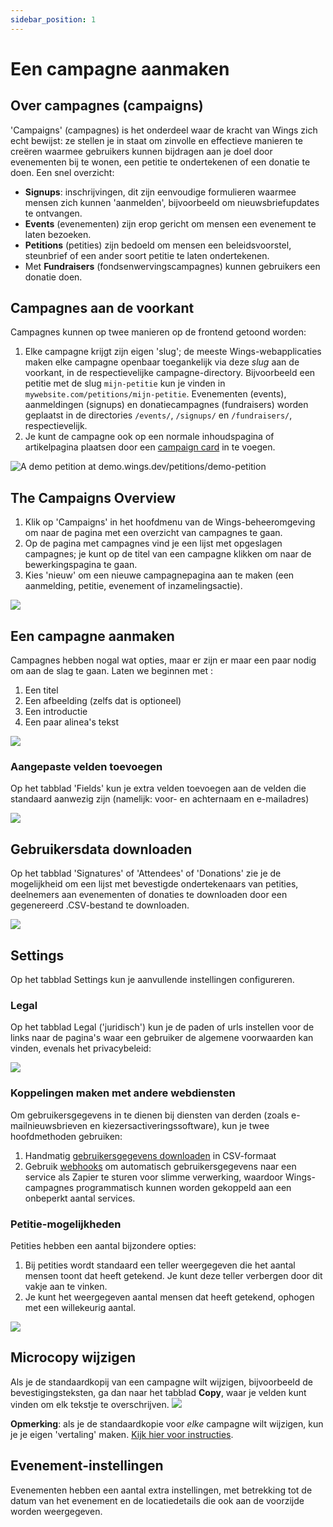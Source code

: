 ```yaml
---
sidebar_position: 1
---
```


# Een campagne aanmaken

## Over campagnes (campaigns)

'Campaigns' (campagnes) is het onderdeel waar de kracht van Wings zich echt bewijst: ze stellen je in staat om zinvolle en effectieve manieren te creëren waarmee gebruikers kunnen bijdragen aan je doel door evenementen bij te wonen, een petitie te ondertekenen of een donatie te doen. Een snel overzicht:

- **Signups**: inschrijvingen, dit zijn eenvoudige formulieren waarmee mensen zich kunnen 'aanmelden', bijvoorbeeld om nieuwsbriefupdates te ontvangen.
- **Events** (evenementen) zijn erop gericht om mensen een evenement te laten bezoeken.
- **Petitions** (petities) zijn bedoeld om mensen een beleidsvoorstel, steunbrief of een ander soort petitie te laten ondertekenen.
- Met **Fundraisers** (fondsenwervingscampagnes) kunnen gebruikers een donatie doen.

## Campagnes aan de voorkant

Campagnes kunnen op twee manieren op de frontend getoond worden:

1. Elke campagne krijgt zijn eigen 'slug'; de meeste Wings-webapplicaties maken elke campagne openbaar toegankelijk via deze _slug_ aan de voorkant, in de respectievelijke campagne-directory. Bijvoorbeeld een petitie met de slug `mijn-petitie` kun je vinden in `mywebsite.com/petitions/mijn-petitie`. Evenementen (events), aanmeldingen (signups) en donatiecampagnes (fundraisers) worden geplaatst in de directories `/events/`, `/signups/` en `/fundraisers/`, respectievelijk.
2. Je kunt de campagne ook op een normale inhoudspagina of artikelpagina plaatsen door een [campaign card](../publishing-content/publish-articles-and-pages#campaign) in te voegen.

![A demo petition at [demo.wings.dev/petitions/demo-petition](https://demo.wings.dev/petitions/demo-petition)](https://screens.wings.dev/CleanShot-2020-02-23-at-21.44.08-1582490660.png)

## The Campaigns Overview

1. Klik op 'Campaigns' in het hoofdmenu van de Wings-beheeromgeving om naar de pagina met een overzicht van campagnes te gaan.
2. Op de pagina met campagnes vind je een lijst met opgeslagen campagnes; je kunt op de titel van een campagne klikken om naar de bewerkingspagina te gaan.
3. Kies 'nieuw' om een nieuwe campagnepagina aan te maken (een aanmelding, petitie, evenement of inzamelingsactie).

![](https://screens.wings.dev/CleanShot-2020-02-23-at-22.08.27-1582492151.png)

## Een campagne aanmaken

Campagnes hebben nogal wat opties, maar er zijn er maar een paar nodig om aan de slag te gaan. Laten we beginnen met :

1. Een titel
2. Een afbeelding (zelfs dat is optioneel)
3. Een introductie
4. Een paar alinea's tekst

![](https://screens.wings.dev/CleanShot-2020-02-23-at-22.16.56-1582492658.png)

### Aangepaste velden toevoegen

Op het tabblad 'Fields' kun je extra velden toevoegen aan de velden die standaard aanwezig zijn (namelijk: voor- en achternaam en e-mailadres)

![](https://screens.wings.dev/CleanShot-2020-02-23-at-22.23.40-1582493038.png)

## Gebruikersdata downloaden

Op het tabblad 'Signatures' of 'Attendees' of 'Donations' zie je de mogelijkheid om een lijst met bevestigde ondertekenaars van petities, deelnemers aan evenementen of donaties te downloaden door een gegenereerd .CSV-bestand te downloaden.

![](https://bureaubolster.s3-eu-west-1.amazonaws.com/IMG_1100.jpeg)

## Settings

Op het tabblad Settings kun je aanvullende instellingen configureren.

### Legal

Op het tabblad Legal ('juridisch') kun je de paden of urls instellen voor de links naar de pagina's waar een gebruiker de algemene voorwaarden kan vinden, evenals het privacybeleid:

![](https://screens.wings.dev/CleanShot-2020-02-23-at-22.36.37-1582493819.png)

### Koppelingen maken met andere webdiensten

Om gebruikersgegevens in te dienen bij diensten van derden (zoals e-mailnieuwsbrieven en kiezersactiveringssoftware), kun je twee hoofdmethoden gebruiken:

1. Handmatig [gebruikersgegevens downloaden](#downloading-user-data) in CSV-formaat
2. Gebruik [webhooks](/docs/setting-up/webhooks) om automatisch gebruikersgegevens naar een service als Zapier te sturen voor slimme verwerking, waardoor Wings-campagnes programmatisch kunnen worden gekoppeld aan een onbeperkt aantal services.

### Petitie-mogelijkheden

Petities hebben een aantal bijzondere opties:

1. Bij petities wordt standaard een teller weergegeven die het aantal mensen toont dat heeft getekend. Je kunt deze teller verbergen door dit vakje aan te vinken.
2. Je kunt het weergegeven aantal mensen dat heeft getekend, ophogen met een willekeurig aantal.

![](https://screens.wings.dev/CleanShot-2020-02-23-at-22.37.37-1582493891.png)

## Microcopy wijzigen

Als je de standaardkopij van een campagne wilt wijzigen, bijvoorbeeld de bevestigingsteksten, ga dan naar het tabblad **Copy**, waar je velden kunt vinden om elk tekstje te overschrijven.
![](https://screens.wings.dev/CleanShot-2021-06-29-at-09.01.00-15V2q3EV3eye7VCKU0hTEkyBbuZAC7XCRNwcQ3fUFk66TUsO4xDMEcXgypkTb3z5HHSGb8TCD2JubqzwsRTZ4Xd5uvQhlj3TXE5R.png)

**Opmerking**: als je de standaardkopie voor _elke_ campagne wilt wijzigen, kun je je eigen 'vertaling' maken. [Kijk hier voor instructies](../setting-up/use-multiple-languages#project-wide-translations-for-strings).

## Evenement-instellingen

Evenementen hebben een aantal extra instellingen, met betrekking tot de datum van het evenement en de locatiedetails die ook aan de voorzijde worden weergegeven.
